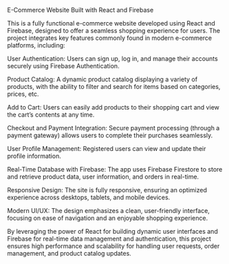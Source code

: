E-Commerce Website Built with React and Firebase

This is a fully functional e-commerce website developed using React and Firebase, designed to offer a seamless shopping experience for users. The project integrates key features commonly found in modern e-commerce platforms, including:

User Authentication: Users can sign up, log in, and manage their accounts securely using Firebase Authentication.

Product Catalog: A dynamic product catalog displaying a variety of products, with the ability to filter and search for items based on categories, prices, etc.

Add to Cart: Users can easily add products to their shopping cart and view the cart’s contents at any time.

Checkout and Payment Integration: Secure payment processing (through a payment gateway) allows users to complete their purchases seamlessly.

User Profile Management: Registered users can view and update their profile information.

Real-Time Database with Firebase: The app uses Firebase Firestore to store and retrieve product data, user information, and orders in real-time.

Responsive Design: The site is fully responsive, ensuring an optimized experience across desktops, tablets, and mobile devices.

Modern UI/UX: The design emphasizes a clean, user-friendly interface, focusing on ease of navigation and an enjoyable shopping experience.

By leveraging the power of React for building dynamic user interfaces and Firebase for real-time data management and authentication, this project ensures high performance and scalability for handling user requests, order management, and product catalog updates.
